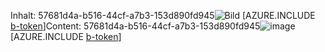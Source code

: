 <span data-ttu-id="ab6c6-101">Inhalt: 57681d4a-b516-44cf-a7b3-153d890fd945![Bild](6fee0b0b-4451-4e0b-aff8-ff8ba892a154.png)
[AZURE.INCLUDE [b-token](d4b06a97-e69b-48f2-be00-44481bc33ba1.md)]</span><span class="sxs-lookup"><span data-stu-id="ab6c6-101">Content: 57681d4a-b516-44cf-a7b3-153d890fd945![image](6fee0b0b-4451-4e0b-aff8-ff8ba892a154.png)
[AZURE.INCLUDE [b-token](d4b06a97-e69b-48f2-be00-44481bc33ba1.md)]</span></span>
